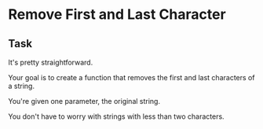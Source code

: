 # Remove First and Last Character

## Task
It's pretty straightforward. 

Your goal is to create a function that removes the first and last characters of a string. 

You're given one parameter, the original string. 

You don't have to worry with strings with less than two characters.

